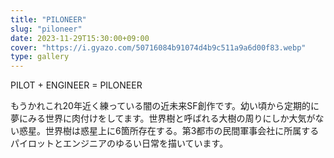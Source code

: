 ```yaml
---
title: "PILONEER"
slug: "piloneer"
date: 2023-11-29T15:30:00+09:00
cover: "https://i.gyazo.com/50716084b91074d4b9c511a9a6d00f83.webp"
type: gallery
---
```


PILOT + ENGINEER = PILONEER

もうかれこれ20年近く練っている闇の近未来SF創作です。幼い頃から定期的に夢にみる世界に肉付けをしてます。世界樹と呼ばれる大樹の周りにしか大気がない惑星。世界樹は惑星上に6箇所存在する。第3都市の民間軍事会社に所属するパイロットとエンジニアのゆるい日常を描いています。